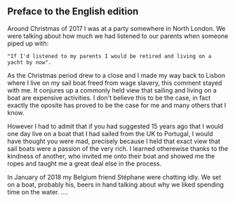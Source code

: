 ## Preface to the English edition ##

Around Christmas of 2017 I was at a party somewhere in North London. We were talking about how much we had listened to our parents when someone piped up with:

    "If I'd listened to my parents I would be retired and living on a yacht by now". 

As the Christmas period drew to a close and I made my way back to Lisbon where I live on my sail boat freed from wage slavery, this comment stayed with me. It conjures up a commonly held view that sailing and living on a boat are expensive activities. I don't believe this to be the case, in fact exactly the oposite has proved to be the case for me and many others that I know.

However I had to admit that if you had suggested 15 years ago that I would one day live on a boat that I had sailed from the UK to Portugal, I would have thought you were mad, precisely because I held that exact view that sail boats were a passion of the very rich. I learned otherewise thanks to the kindness of another, who invited me onto their boat and showed me the ropes and taught me a great deal else in the process.

In January of 2018 my Belgium friend Stéphane were chatting idly. We set on a boat, probably his, beers in hand talking about why we liked spending time on the water. .... 

